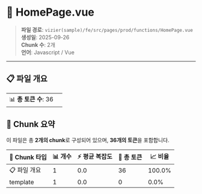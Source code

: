 # 📄 HomePage.vue

> **파일 경로**: `vizier(sample)/fe/src/pages/prod/functions/HomePage.vue`  
> **생성일**: 2025-09-26  
> **Chunk 수**: 2개  
> **언어**: Javascript / Vue
---


## 📋 파일 개요

| | |
|--|--|
| 📊 **총 토큰 수**: 36 |  |






## 🧩 Chunk 요약

이 파일은 총 **2개의 chunk**로 구성되어 있으며, **36개의 토큰**을 포함합니다.

| 🧩 Chunk 타입 | 📊 개수 | ⚡ 평균 복잡도 | 📝 총 토큰 | 📈 비율 |
|---------------|--------|-------------|----------|--------|
| 📋 파일 개요 | 1 | 0.0 | 36 | 100.0% |
| template | 1 | 0.0 | 0 | 0.0% |

